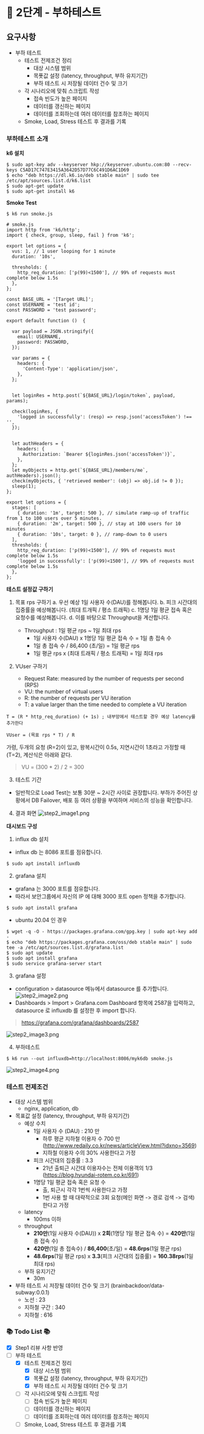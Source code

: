 # 🚀 2단계 - 부하테스트
## 요구사항
- 부하 테스트
  - 테스트 전제조건 정리
    - 대상 시스템 범위
    - 목푯값 설정 (latency, throughput, 부하 유지기간)
    - 부하 테스트 시 저장될 데이터 건수 및 크기
  - 각 시나리오에 맞춰 스크립트 작성
    - 접속 빈도가 높은 페이지
    - 데이터를 갱신하는 페이지
    - 데이터를 조회하는데 여러 데이터를 참조하는 페이지
  - Smoke, Load, Stress 테스트 후 결과를 기록

### 부하테스트 소개
**k6 설치**
```shell
$ sudo apt-key adv --keyserver hkp://keyserver.ubuntu.com:80 --recv-keys C5AD17C747E3415A3642D57D77C6C491D6AC1D69
$ echo "deb https://dl.k6.io/deb stable main" | sudo tee /etc/apt/sources.list.d/k6.list
$ sudo apt-get update
$ sudo apt-get install k6
```

**Smoke Test**
```shell
$ k6 run smoke.js
```
```shell
# smoke.js
import http from 'k6/http';
import { check, group, sleep, fail } from 'k6';

export let options = {
  vus: 1, // 1 user looping for 1 minute
  duration: '10s',

  thresholds: {
    http_req_duration: ['p(99)<1500'], // 99% of requests must complete below 1.5s
  },
};

const BASE_URL = '[Target URL]';
const USERNAME = 'test id';
const PASSWORD = 'test password';

export default function ()  {

  var payload = JSON.stringify({
    email: USERNAME,
    password: PASSWORD,
  });

  var params = {
    headers: {
      'Content-Type': 'application/json',
    },
  };


  let loginRes = http.post(`${BASE_URL}/login/token`, payload, params);

  check(loginRes, {
    'logged in successfully': (resp) => resp.json('accessToken') !== '',
  });


  let authHeaders = {
    headers: {
      Authorization: `Bearer ${loginRes.json('accessToken')}`,
    },
  };
  let myObjects = http.get(`${BASE_URL}/members/me`, authHeaders).json();
  check(myObjects, { 'retrieved member': (obj) => obj.id != 0 });
  sleep(1);
};
```
```shell
export let options = {
  stages: [
    { duration: '1m', target: 500 }, // simulate ramp-up of traffic from 1 to 100 users over 5 minutes.
    { duration: '2m', target: 500 }, // stay at 100 users for 10 minutes
    { duration: '10s', target: 0 }, // ramp-down to 0 users
  ],
  thresholds: {
    http_req_duration: ['p(99)<1500'], // 99% of requests must complete below 1.5s
    'logged in successfully': ['p(99)<1500'], // 99% of requests must complete below 1.5s
  },
};
```

**테스트 설정값 구하기**
1. 목표 rps 구하기
   a. 우선 예상 1일 사용자 수(DAU)를 정해봅니다.
   b. 피크 시간대의 집중률을 예상해봅니다. (최대 트개픽 / 평소 트래픽)
   c. 1명당 1일 평균 접속 혹은 요청수를 예상해봅니다.
   d. 이를 바탕으로 Throughput을 계산합니다.
   - Throughput : 1일 평균 rps ~ 1일 최대 rps
     - 1일 사용자 수(DAU) x 1명당 1일 평균 접속 수 = 1일 총 접속 수
     - 1일 총 접속 수 / 86,400 (초/일) = 1일 평균 rps
     - 1일 평균 rps x (최대 트래픽 / 평소 트래픽) = 1일 최대 rps

2. VUser 구하기
   - Request Rate: measured by the number of requests per second (RPS)
   - VU: the number of virtual users
   - R: the number of requests per VU iteration
   - T: a value larger than the time needed to complete a VU iteration
```shell
T = (R * http_req_duration) (+ 1s) ; 내부망에서 테스트할 경우 예상 latency를 추가한다

VUser = (목표 rps * T) / R
```
가령, 두개의 요청 (R=2)이 있고, 왕복시간이 0.5s, 지연시간이 1초라고 가정할 때 (T=2), 계산식은 아래와 같다.
> VU = (300 * 2) / 2 = 300

3. 테스트 기간
  - 일반적으로 Load Test는 보통 30분 ~ 2시간 사이로 권장합니다. 부하가 주어진 상황에서 DB Failover, 배포 등 여러 상황을 부여하며 서비스의 성능을 확인합니다.

4. 결과 화면
![step2_image1.png](images/step2_image1.png)

**대시보드 구성**
1. influx db 설치
  - influx db 는 8086 포트를 점유합니다.
```shell
$ sudo apt install influxdb
```

2. grafana 설치
  - grafana 는 3000 포트를 점유합니다.
  - 따라서 보안그룹에서 자신의 IP 에 대해 3000 포트 open 정책을 추가합니다.
```shell
$ sudo apt install grafana
```
  - ubuntu 20.04 인 경우
```shell
$ wget -q -O - https://packages.grafana.com/gpg.key | sudo apt-key add -
$ echo "deb https://packages.grafana.com/oss/deb stable main" | sudo tee -a /etc/apt/sources.list.d/grafana.list
$ sudo apt update
$ sudo apt install grafana
$ sudo service grafana-server start
```

3. grafana 설정
  - configuration > datasource 메뉴에서 datasource 를 추가합니다.
![step2_image2.png](images/step2_image2.png)
  - Dashboards > Import > Grafana.com Dashboard 항목에 2587을 입력하고, datasource 로 influxdb 를 설정한 후 import 합니다.
> https://grafana.com/grafana/dashboards/2587

![step2_image3.png](images/step2_image3.png)

4. 부하테스트
```shell
$ k6 run --out influxdb=http://localhost:8086/myk6db smoke.js
```

![step2_image4.png](images/step2_image4.png)

### 테스트 전제조건
- 대상 시스템 범위
  - nginx, application, db
- 목표값 설정 (latency, throughput, 부하 유지기간)
  - 예상 수치
    - 1일 사용자 수 (DAU) : 210 만
      - 하루 평균 지하철 이용자 수 700 만 (http://www.redaily.co.kr/news/articleView.html?idxno=3569)
      - 지하철 이용자 수의 30% 사용한다고 가정 
    - 피크 시간대의 집중률 : 3.3 
      - 21년 출퇴근 시간대 이용자수는 전체 이용객의 1/3 (https://blog.hyundai-rotem.co.kr/691)
    - 1명당 1일 평균 접속 혹은 요청 수 
      - 출, 퇴근시 각각 1번씩 사용한다고 가정
      - 1번 사용 할 때 대략적으로 3회 요청(메인 화면 -> 경로 검색 -> 검색)한다고 가정
  - latency
    - 100ms 이하
  - throughput
    - **210만**(1일 사용자 수(DAU)) x **2회**(1명당 1일 평균 접속 수) = **420만**(1일 총 접속 수)
    - **420만**(1일 총 접속수) / **86,400**(초/일) = **48.6rps**(1일 평균 rps)
    - **48.6rps**(1일 평균 rps) x **3.3**(피크 시간대의 집중률) = **160.38rps**(1일 최대 rps)
  - 부하 유지기간
    - 30m
- 부하 테스트 시 저장될 데이터 건수 및 크기 (brainbackdoor/data-subway:0.0.1)
  - 노선 : 23
  - 지하철 구간 : 340
  - 지하철 : 616

### 📚 Todo List 📚
- [x] Step1 리뷰 사항 반영
- [ ] 부하 테스트
  - [x] 테스트 전제조건 정리
    - [x] 대상 시스템 범위
    - [x] 목푯값 설정 (latency, throughput, 부하 유지기간)
    - [x] 부하 테스트 시 저장될 데이터 건수 및 크기
  - [ ] 각 시나리오에 맞춰 스크립트 작성
    - [ ] 접속 빈도가 높은 페이지
    - [ ] 데이터를 갱신하는 페이지
    - [ ] 데이터를 조회하는데 여러 데이터를 참조하는 페이지
  - [ ] Smoke, Load, Stress 테스트 후 결과를 기록

